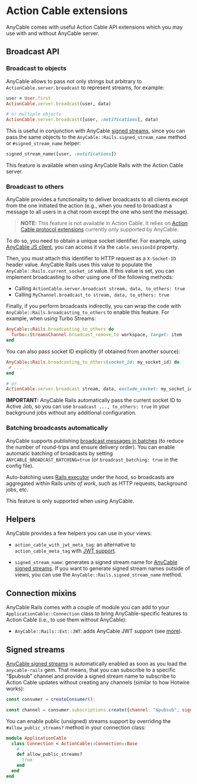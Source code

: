 # Action Cable extensions

AnyCable comes with useful Action Cable API extensions which you may use with and without AnyCable server.

## Broadcast API

### Broadcast to objects

AnyCable allows to pass not only strings but arbitrary to `ActionCable.server.broadcast` to represent streams, for example:

```ruby
user = User.first
ActionCable.server.broadcast(user, data)

# or multiple objects
ActionCable.server.broadcast([user, :notifications], data)
```

This is useful in conjunction with AnyCable [signed streams](../anycable-go/signed_streams.md), since you can pass the same objects to the `AnyCable::Rails.signed_stream_name` method or `#signed_stream_name` helper:

```ruby
signed_stream_name([user, :notifications])
```

This feature is available when using AnyCable Rails with the Action Cable server.

### Broadcast to others

AnyCable provides a functionality to deliver broadcasts to all clients except from the one initiated the action (e.g., when you need to broadcast a message to all users in a chat room except the one who sent the message).

> **NOTE:** This feature is not available in Action Cable. It relies on [Action Cable protocol extensions](../misc/action_cable_protocol.md) currently only supported by AnyCable.

To do so, you need to obtain a unique socket identifier. For example, using [AnyCable JS client](https://github.com/anycable/anycable-client), you can access it via the `cable.sessionId` property.

Then, you must attach this identifier to HTTP request as a `X-Socket-ID` header value. AnyCable Rails uses this value to populate the `AnyCable::Rails.current_socket_id` value. If this value is set, you can implement broadcasting to other using one of the following methods:

- Calling `ActionCable.server.broadcast stream, data, to_others: true`
- Calling `MyChannel.broadcast_to stream, data, to_others: true`

Finally, if you perform broadcasts indirectly, you can wrap the code with `AnyCable::Rails.broadcasting_to_others` to enable this feature. For example, when using Turbo Streams:

```ruby
AnyCable::Rails.broadcasting_to_others do
  Turbo::StreamsChannel.broadcast_remove_to workspace, target: item
end
```

You can also pass socket ID explicitly (if obtained from another source):

```ruby
AnyCable::Rails.broadcasting_to_others(socket_id: my_socket_id) do
 # ...
end

# or
ActionCable.server.broadcast stream, data, exclude_socket: my_socket_id
```

**IMPORTANT:** AnyCable Rails automatically pass the current socket ID to Active Job, so you can use `broadcast ..., to_others: true` in your background jobs without any additional configuration.

### Batching broadcasts automatically

AnyCable supports publishing [broadcast messages in batches](../ruby/broadcast_adapters.md#batching) (to reduce the number of round-trips and ensure delivery order). You can enable automatic batching of broadcasts by setting `ANYCABLE_BROADCAST_BATCHING=true` (or `broadcast_batching: true` in the config file).

Auto-batching uses [Rails executor](https://guides.rubyonrails.org/threading_and_code_execution.html#executor) under the hood, so broadcasts are aggregated within Rails _units of work_, such as HTTP requests, background jobs, etc.

This feature is only supported when using AnyCable.

## Helpers

AnyCable provides a few helpers you can use in your views:

- `action_cable_with_jwt_meta_tag`: an alternative to `action_cable_meta_tag` with [JWT support](./authentication.md#jwt-authentication).

- `signed_stream_name`: generates a signed stream name for [AnyCable signed streams](../anycable-go/signed_streams.md). If you want to generate signed stream names outside of views, you can use the `AnyCable::Rails.signed_stream_name` method.

## Connection mixins

AnyCable Rails comes with a couple of module you can add to your `ApplicationCable::Connection` class to bring AnyCable-specific features to Action Cable (i.e., to use them without AnyCable):

- `AnyCable::Rails::Ext::JWT`: adds AnyCable JWT support (see [more](./authentication.md#jwt-authentication)).

## Signed streams

[AnyCable signed streams](../anycable-go/signed_streams.md) is automatically enabled as soon as you load the `anycable-rails` gem. That means, that you can subscribe to a specific "$pubsub" channel and provide a signed stream name to subscribe to Action Cable updates without creating any channels (similar to how Hotwire works):

```js
const consumer = createConsumer();

const channel = consumer.subscriptions.create({channel: "$pubsub", signed_stream_name: "<signed stream>"});
```

You can enable public (unsigned) streams support by overriding the `#allow_public_streams?` method in your connection class:

```ruby
module ApplicationCable
  class Connection < ActionCable::Connection::Base
    # ...
    def allow_public_streams?
      true
    end
  end
end
```
